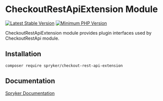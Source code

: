 # CheckoutRestApiExtension Module
[![Latest Stable Version](https://poser.pugx.org/spryker/checkout-rest-api-extension/v/stable.svg)](https://packagist.org/packages/spryker/checkout-rest-api-extension)
[![Minimum PHP Version](https://img.shields.io/badge/php-%3E%3D%208.0-8892BF.svg)](https://php.net/)

CheckoutRestApiExtension module provides plugin interfaces used by CheckoutRestApi module.

## Installation

```
composer require spryker/checkout-rest-api-extension
```

## Documentation

[Spryker Documentation](https://docs.spryker.com)
